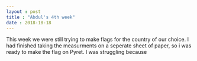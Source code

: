 ```yaml
---
layout : post
title : "Abdul's 4th week"
date : 2018-18-18
---
```


This week we were still trying to make flags for the country of our choice. I had finished taking the measurments on a seperate sheet of paper, so i was ready to make the flag on Pyret. I was struggling because
